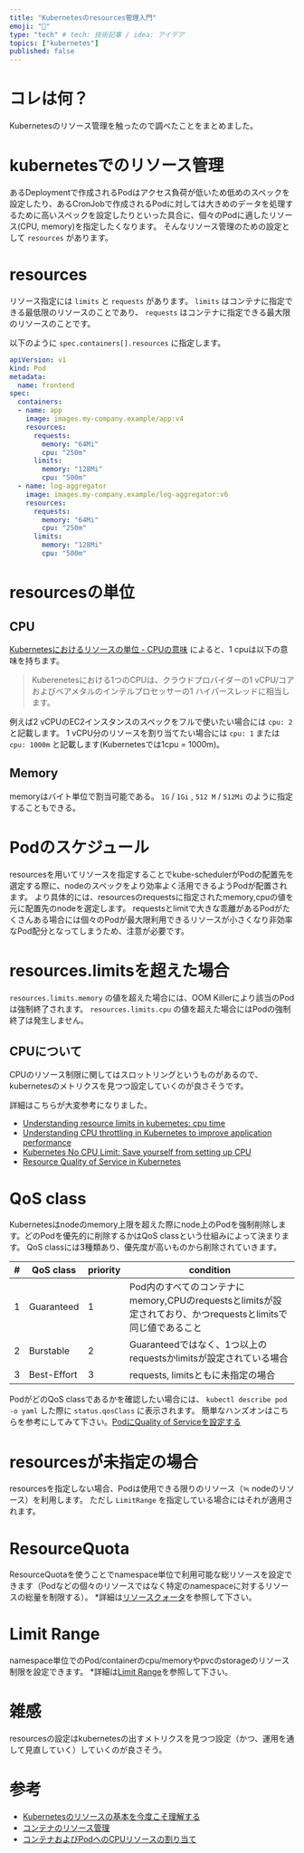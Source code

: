 ```yaml
---
title: "Kubernetesのresources管理入門"
emoji: "🌊"
type: "tech" # tech: 技術記事 / idea: アイデア
topics: ["kubernetes"]
published: false
---
```


# コレは何？
Kubernetesのリソース管理を触ったので調べたことをまとめました。

# kubernetesでのリソース管理
あるDeploymentで作成されるPodはアクセス負荷が低いため低めのスペックを設定したり、あるCronJobで作成されるPodに対しては大きめのデータを処理するために高いスペックを設定したりといった具合に、個々のPodに適したリソース(CPU, memory)を指定したくなります。
そんなリソース管理のための設定として `resources` があります。

# resources
リソース指定には `limits` と `requests` があります。
`limits` はコンテナに指定できる最低限のリソースのことであり、 `requests` はコンテナに指定できる最大限のリソースのことです。

以下のように `spec.containers[].resources` に指定します。

```yaml
apiVersion: v1
kind: Pod
metadata:
  name: frontend
spec:
  containers:
  - name: app
    image: images.my-company.example/app:v4
    resources:
      requests:
        memory: "64Mi"
        cpu: "250m"
      limits:
        memory: "128Mi"
        cpu: "500m"
  - name: log-aggregator
    image: images.my-company.example/log-aggregator:v6
    resources:
      requests:
        memory: "64Mi"
        cpu: "250m"
      limits:
        memory: "128Mi"
        cpu: "500m"
```

# resourcesの単位
## CPU
[Kubernetesにおけるリソースの単位 - CPUの意味](https://kubernetes.io/ja/docs/concepts/configuration/manage-resources-containers/#cpu%E3%81%AE%E6%84%8F%E5%91%B3) によると、1 cpuは以下の意味を持ちます。

> Kuberenetesにおける1つのCPUは、クラウドプロバイダーの1 vCPU/コアおよびベアメタルのインテルプロセッサーの1 ハイパースレッドに相当します。

例えば2 vCPUのEC2インスタンスのスペックをフルで使いたい場合には `cpu: 2` と記載します。
1 vCPU分のリソースを割り当てたい場合には `cpu: 1` または `cpu: 1000m` と記載します(Kubernetesでは1cpu = 1000m)。


## Memory
memoryはバイト単位で割当可能である。 `1G` / `1Gi` , `512 M` / `512Mi` のように指定することもできる。

# Podのスケジュール
resourcesを用いてリソースを指定することでkube-schedulerがPodの配置先を選定する際に、nodeのスペックをより効率よく活用できるようPodが配置されます。
より具体的には、resourcesのrequestsに指定されたmemory,cpuの値を元に配置先のnodeを選定します。
requestsとlimitで大きな乖離があるPodがたくさんある場合には個々のPodが最大限利用できるリソースが小さくなり非効率なPod配分となってしまうため、注意が必要です。

# resources.limitsを超えた場合
`resources.limits.memory` の値を超えた場合には、OOM Killerにより該当のPodは強制終了されます。
`resources.limits.cpu` の値を超えた場合にはPodの強制終了は発生しません。

## CPUについて
CPUのリソース制限に関してはスロットリングというものがあるので、kubernetesのメトリクスを見つつ設定していくのが良さそうです。

詳細はこちらが大変参考になりました。

- [Understanding resource limits in kubernetes: cpu time](https://medium.com/@betz.mark/understanding-resource-limits-in-kubernetes-cpu-time-9eff74d3161b)
- [Understanding CPU throttling in Kubernetes to improve application performance](https://speakerdeck.com/daikurosawa/understanding-cpu-throttling-in-kubernetes-to-improve-application-performance-number-k8sjp)
- [Kubernetes No CPU Limit: Save yourself from setting up CPU](https://amixr.io/blog/what-wed-do-to-save-from-the-well-known-k8s-incident/)
- [Resource Quality of Service in Kubernetes](https://github.com/kubernetes/community/blob/master/contributors/design-proposals/node/resource-qos.md)


# QoS class
Kubernetesはnodeのmemory上限を超えた際にnode上のPodを強制削除します。どのPodを優先的に削除するかはQoS classという仕組みによって決まります。
QoS classには3種類あり、優先度が高いものから削除されていきます。

|  #  |  QoS class  | priority| condition|
| ---- | ---- | --- |--- |
|  1  |  Guaranteed  | 1 | Pod内のすべてのコンテナにmemory,CPUのrequestsとlimitsが設定されており、かつrequestsとlimitsで同じ値であること |
|  2  |  Burstable  | 2 | Guaranteedではなく、1つ以上のrequestsかlimitsが設定されている場合 |
|  3  |  Best-Effort  | 3 | requests, limitsともに未指定の場合 |

PodがどのQoS classであるかを確認したい場合には、 `kubectl describe pod -o yaml` した際に `status.qosClass` に表示されます。
簡単なハンズオンはこちらを参考にしてみて下さい。[PodにQuality of Serviceを設定する](https://kubernetes.io/ja/docs/tasks/configure-pod-container/quality-service-pod/)


# resourcesが未指定の場合
resourcesを指定しない場合、Podは使用できる限りのリソース（≒ nodeのリソース）を利用します。
ただし `LimitRange` を指定している場合にはそれが適用されます。


# ResourceQuota
ResourceQuotaを使うことでnamespace単位で利用可能な総リソースを設定できます（Podなどの個々のリソースではなく特定のnamespaceに対するリソースの総量を制限する）。
*詳細は[リソースクォータ](https://kubernetes.io/ja/docs/concepts/policy/resource-quotas/)を参照して下さい。

# Limit Range
namespace単位でのPod/containerのcpu/memoryやpvcのstorageのリソース制限を設定できます。
*詳細は[Limit Range](https://kubernetes.io/ja/docs/concepts/policy/limit-range/)を参照して下さい。

# 雑感
resourcesの設定はkubernetesの出すメトリクスを見つつ設定（かつ、運用を通して見直していく）していくのが良さそう。


# 参考
- [Kubernetesのリソースの基本を今度こそ理解する](https://blog.mosuke.tech/entry/2020/03/31/kubernetes-resource/)
- [コンテナのリソース管理](https://kubernetes.io/ja/docs/concepts/configuration/manage-resources-containers/)
- [コンテナおよびPodへのCPUリソースの割り当て](https://kubernetes.io/ja/docs/tasks/configure-pod-container/assign-cpu-resource/)
